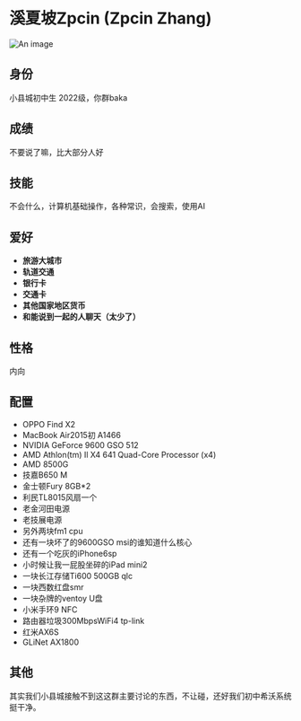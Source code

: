 # 溪夏坡Zpcin (Zpcin Zhang)
![An image](http://q1.qlogo.cn/g?b=qq&nk=1585893341&s=160)
## 身份
小县城初中生 2022级，你群baka
## 成绩
不要说了嘛，比大部分人好
## 技能
不会什么，计算机基础操作，各种常识，会搜索，使用AI
## 爱好
- **旅游大城市**
- **轨道交通**
- **银行卡**
- **交通卡**
- **其他国家地区货币**
- **和能说到一起的人聊天（太少了）**
## 性格
内向
## 配置
- OPPO Find X2
- MacBook Air2015初 A1466
- NVIDIA GeForce 9600 GSO 512
- AMD Athlon(tm) Il X4 641 Quad-Core Processor (x4)
- AMD 8500G
- 技嘉B650 M
- 金士顿Fury 8GB*2
- 利民TL8015风扇一个
- 老金河田电源
- 老技展电源
- 另外两块fm1 cpu
- 还有一块坏了的9600GSO msi的谁知道什么核心
- 还有一个吃灰的iPhone6sp
- 小时候让我一屁股坐碎的iPad mini2
- 一块长江存储Ti600 500GB qlc
- 一块西数红盘smr
- 一块杂牌的ventoy U盘
- 小米手环9 NFC
- 路由器垃圾300MbpsWiFi4 tp-link
- 红米AX6S
- GLiNet AX1800
## 其他
其实我们小县城接触不到这这群主要讨论的东西，不让碰，还好我们初中希沃系统挺干净。
